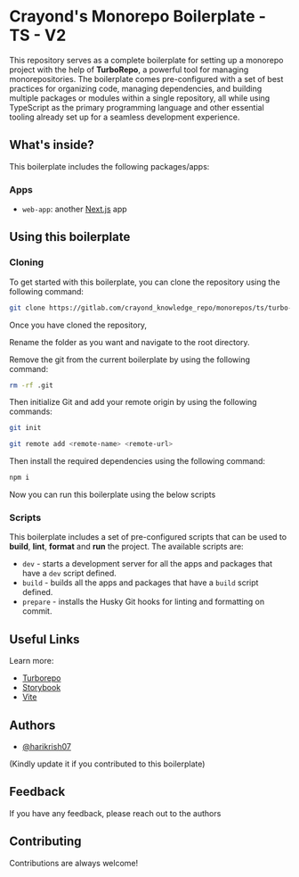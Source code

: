 # Crayond's Monorepo Boilerplate - TS - V2

This repository serves as a complete boilerplate for setting up a monorepo project with the help of **TurboRepo**, a powerful tool for managing monorepositories. The boilerplate comes pre-configured with a set of best practices for organizing code, managing dependencies, and building multiple packages or modules within a single repository, all while using TypeScript as the primary programming language and other essential tooling already set up for a seamless development experience.

## What's inside?

This boilerplate includes the following packages/apps:

### Apps

- `web-app`: another [Next.js](https://nextjs.org/) app

## Using this boilerplate

### Cloning

To get started with this boilerplate, you can clone the repository using the following command:

```sh
git clone https://gitlab.com/crayond_knowledge_repo/monorepos/ts/turbo-monorepo-boilerplate-ts.git
```

Once you have cloned the repository,

Rename the folder as you want and navigate to the root directory.

Remove the git from the current boilerplate by using the following command:

```sh
rm -rf .git
```

Then initialize Git and add your remote origin by using the following commands:

```sh
git init
```

```sh
git remote add <remote-name> <remote-url>
```

Then install the required dependencies using the following command:

```sh
npm i
```

Now you can run this boilerplate using the below scripts

### Scripts

This boilerplate includes a set of pre-configured scripts that can be used to **build**, **lint**, **format** and **run** the project. The available scripts are:

- `dev` - starts a development server for all the apps and packages that have a `dev` script defined.
- `build` - builds all the apps and packages that have a `build` script defined.
- `prepare` - installs the Husky Git hooks for linting and formatting on commit.

## Useful Links

Learn more:

- [Turborepo](https://turbo.build/repo/docs)
- [Storybook](https://storybook.js.org/docs/react/get-started/install)
- [Vite](https://vitejs.dev/)

## Authors

- [@harikrish07](https://gitlab.com/harikrish07)

(Kindly update it if you contributed to this boilerplate)

## Feedback

If you have any feedback, please reach out to the authors

## Contributing

Contributions are always welcome!
